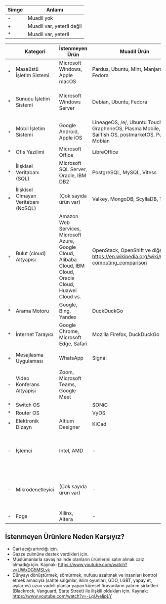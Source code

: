 
| Simge | Anlamı |
| --- | --- |
| - | Muadil yok |
| + | Muadil var, yeterli değil |
| * | Muadil var, yeterli |

|  | Kategori | İstenmeyen Ürün | Muadil Ürün | Notlar |
| --- | --- | --- | --- | --- |
| * | Masaüstü İşletim Sistemi | Microsoft Windows, Apple macOS | Pardus, Ubuntu, Mint, Manjaro, Fedora | Linux dağıtımları temel ihtiyaçları fazlasıyla karşılamaktadır |
| * | Sunucu İşletim Sistemi | Microsoft Windows Server | Debian, Ubuntu, Fedora | Linux sunucuların çoğu ücretsizdir ve yönetimi daha kolaydır |
| + | Mobil İşletim Sistemi | Google Android, Apple iOS | LineageOS, /e/, Ubuntu Touch, GrapheneOS, Plasma Mobile, Sailfish OS, postmarketOS, PureOS, Mobian | Muadillerin donanım destekleri çok kısıtlıdır |
| * | Ofis Yazilimi | Microsoft Office | LibreOffice |  |
| * | İlişkisel Veritabanı (SQL) | Microsoft SQL Server, Oracle, IBM DB2 | PostgreSQL, MySQL, Vitess |  |
| * | İlişkisel Olmayan Veritabanı (NoSQL) | (Çok sayıda ürün var) | Valkey, MongoDB, ScyllaDB, TiKV |  |
| + | Bulut (cloud) Altyapısı | Amazon Web Services, Microsoft Azure, Google Cloud, Alibaba Cloud, IBM Cloud, Oracle Cloud, Huawei Cloud vs. | OpenStack, OpenShift ve diğerleri: https://en.wikipedia.org/wiki/Cloud-computing_comparison |  |
| * | Arama Motoru | Google, Bing, Yandex | DuckDuckGo |  |
| * | İnternet Tarayıcı | Google Chrome, Microsoft Edge, Safari | Mozilla Firefox, DuckDuckGo |  |
| + | Mesajlasma Uygulaması | WhatsApp | Signal | Sunucular ülkemiz içinde olmalı |
| - | Video Konferans Altyapisi | Zoom, Microsoft Teams, Google Meet |  |  |
| * | Switch OS |  | SONiC |  |
| * | Router OS |  | VyOS |  |
| * | Elektronik Dizayn | Altium Designer | KiCad |  |
| - | İşlemci | Intel, AMD | - | RISCV mimarisi değerlendirilmeli. Oğuz Ergin hoca ve Yongatek firması takip edilmeli. |
| - | Mikrodenetleyici | (Çok sayıda ürün var) | - | RISCV mimarisi değerlendirilmeli. Oğuz Ergin hoca ve Yongatek firması takip edilmeli. |
| - | Fpga | Xilinx, Altera | - | Yongatek firması takip edilmeli. |

## İstenmeyen Ürünlere Neden Karşıyız?
- Cari açığı artırdığı için.
- Gazze zulmüne destek verdikleri için.
- Müslümanlarla savaş halinde olanların ürünlerini satın almak caiz olmadığı için. Kaynak: https://www.youtube.com/watch?v=UWxDG5MSLvk
- Dünyayı dönüştürmek, sömürmek, nufusu azaltmak ve insanları kontrol etmek amacıyla (sahte salgınlar, iklim oyunları, GDO, LGBT, yapay et, aşılar vs) uzun vadeli planlar yapan küresel firavunların yatırım şirketleri (Blackrock, Vanguard, State Street) ile ilişkili oldukları için. Kaynak: https://www.youtube.com/watch?v=-LqUveIjpLY
